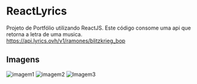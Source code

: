# ReactLyrics
Projeto de Portfólio utilizando ReactJS.
Este código consome uma api que retorna a letra de uma musica. https://api.lyrics.ovh/v1/ramones/blitzkrieg_bop
## Imagens
![imagem1](https://user-images.githubusercontent.com/49932975/152700994-8b571c89-f68a-4ee5-a60e-dc7261431852.png)
![imagem2](https://user-images.githubusercontent.com/49932975/152700997-9ab5e1f5-fd99-42ae-9d1e-848c7820e75e.png)
![Imagem3](https://user-images.githubusercontent.com/49932975/152701002-5307d065-05c7-4c97-8f53-689807a7e458.png)

